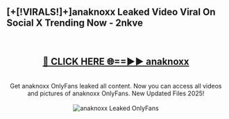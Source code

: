 <h2>[+[!VIRALS!]+]anaknoxx Leaked Video Viral On Social X Trending Now - 2nkve</h2>
<br>
<div align="center">
<h2><a href="https://libra.edu.pl?anaknoxx" rel="nofollow">🔴 CLICK HERE 🌐==►► anaknoxx</a></h2>
<br>
Get anaknoxx OnlyFans leaked all content. Now you can access all videos and pictures of anaknoxx OnlyFans. New Updated Files 2025!
<br>
<br>
<a href="https://libra.edu.pl?anaknoxx" rel="nofollow" data-target="animated-image.originalLink"><img src="https://i.ibb.co.com/WyWwxjT/player-gif2.gif" alt="anaknoxx Leaked OnlyFans" style="max-width: 100%; display: inline-block;" data-target="animated-image.originalImage"></a>
</div>
<br>